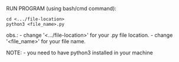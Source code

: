 RUN PROGRAM (using bash/cmd command):

```
cd <.../file-location>
python3 <file_name>.py
```
obs.: 
    - change '<.../file-location>' for your .py file location.
    - change '<file_name>' for your file name.

NOTE:
    - you need to have python3 installed in your machine